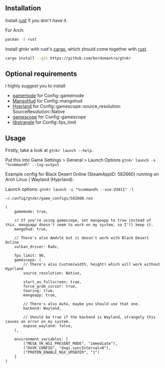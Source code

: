 ## Installation

Install [rust](https://github.com/rust-lang/rust) if you don't have it.

For Arch:
```bash
pacman -S rust
```

Install gtnkr with rust's [cargo](https://github.com/rust-lang/cargo), which should come together with [rust](https://github.com/rust-lang/rust).
```bash
cargo install --git https://github.com/bordomantra/gtnkr
```

## Optional requirements

I highly suggest you to install
- [gamemode](https://github.com/FeralInteractive/gamemode) for Config::gamemode
- [MangoHud](https://github.com/flightlessmango/MangoHud) for Config::mangohud
- [Hyprland](https://github.com/hyprwm/Hyprland) for Config::gamescope::source_resolution: SourceResolution::Native
- [gamescope](https://github.com/ValveSoftware/gamescope) for Config::gamescope
- [libstrangle](https://github.com/milaq/libstrangle) for Config::fps_limit

## Usage

Firstly, take a look at `gtnkr launch --help`.

Put this into Game Settings > General > Launch Options
`gtnkr launch -s "%command%" --log-output`

Example config for Black Desert Online (SteamAppID: 582660) running on Arch Linux | Wayland (Hyprland):

Launch options: `gtnkr launch -s "%command% --use-d3d11" -l`

`~/.config/gtnkr/game_configs/582660.ron`
```ron
(
    gamemode: true,

    // If you're using gamescope, set mangoapp to true instead of this. mangoapp doesn't seem to work on my system, so I'll keep it.
    mangohud: true,

    // There's also Amdvlk but it doesn't work with Black Desert Online
    vulkan_driver: Radv,

    fps_limit: 90,
    gamescope: (
		// There's also Custom(width, height) which will work without Hyprland
        source_resolution: Native,

        start_as_fullscreen: true,
        force_grab_cursor: true,
        tearing: true,
        mangoapp: true,

        // There's also Auto, maybe you should use that one.
        backend: Wayland,

        // Should be true if the backend is Wayland, strangely this causes an error on my system.
        expose_wayland: false,
    ),

    environment_variables: [
        ("MESA_VK_WSI_PRESENT_MODE", "immediate"),
		("DXVK_CONFIG", "dxgi.syncInterval=0"),
		("PROTON_ENABLE_NGX_UPDATER", "1")
	]
)
```
